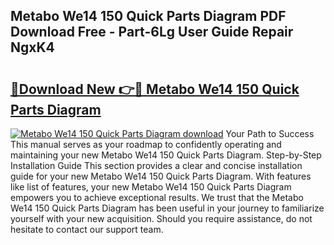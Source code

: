 ## Metabo We14 150 Quick Parts Diagram PDF Download Free - Part-6Lg User Guide Repair NgxK4

# <h2><a href="http://dfkme2.blite.top/?on=Metabo+We14+150+Quick+Parts+Diagram">🔗Download New 👉🔴 Metabo We14 150 Quick Parts Diagram</a></h2>

[![Metabo We14 150 Quick Parts Diagram download](https://i.imgur.com/lujVjoI.png)](http://dfkme2.blite.top/?on=Metabo+We14+150+Quick+Parts+Diagram)
Your Path to Success This manual serves as your roadmap to confidently operating and maintaining your new Metabo We14 150 Quick Parts Diagram. Step-by-Step Installation Guide This section provides a clear and concise installation guide for your new Metabo We14 150 Quick Parts Diagram. With features like list of features, your new Metabo We14 150 Quick Parts Diagram empowers you to achieve exceptional results. We trust that the Metabo We14 150 Quick Parts Diagram has been useful in your journey to familiarize yourself with your new acquisition. Should you require assistance, do not hesitate to contact our support team.
